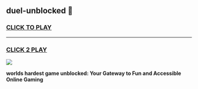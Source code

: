 
## duel-unblocked 👋
<h3>
<a href="https://premium.freeplayer.one?title=duel-unblocked&ref=14F">CLICK TO PLAY</a></h3>
<hr>

<h3>
<a href="https://premium.freeplayer.one?title=duel-unblocked&ref=14F">CLICK 2 PLAY</a>
  
</h3>

<a href="https://premium.freeplayer.one?title=duel-unblocked&ref=12F/"><img src="https://clearcache.store/games.png"></a>


**worlds hardest game unblocked: Your Gateway to Fun and Accessible Online Gaming**
